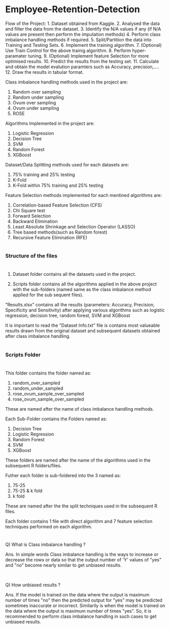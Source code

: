 # Employee-Retention-Detection

Flow of the Project:
      1. Dataset obtained from Kaggle.
      2. Analysed the data and filter the data from the dataset.
      3. Identify the N/A values if any (if N/A values are present then perform the imputation methods)
      4. Perform class imbalance handling methods if required.
      5. Split/Partition the data into Training and Testing Sets.
      6. Implement the training algorithm.
      7. (Optional) Use Train Control for the above trainig algorithm.
      8. Perform hyper-paramater tuning.
      9. (Optional) Implement feature Selection for more optimised results.
      10. Predict the results from the testing set.
      11. Calculate and obtain the model evalution paramters such as Accuracy, precision,....
      12. Draw the results in tabular format.

Class imbalance handling methods used in the project are:
1. Random over sampling
2. Random under sampling
3. Ovum over sampling
4. Ovum under sampling
5. ROSE

Algorithms Implemented in the project are:
1. Logistic Regression
2. Decision Tree
3. SVM
4. Random Forest
5. XGBoost

Dataset/Data Splitting methods used for each datasets are:
1. 75% training and 25% testing
2. K-Fold
3. K-Fold within 75% training and 25% testing

Feature Selection methods implemented for each mentined algorithms are:
1. Correlation-based Feature Selection (CFS)
2. Chi Square test
3. Forward Selection
4. Backward Elimination
5. Least Absolute Shrinkage and Selection Operator (LASSO)
6. Tree based methods(such as Random forest)
7. Recursive Feature Elimination (RFE)

#

<html>
   <body>
      <h3>Structure of the files</h3>
   </body>
</html>

#
1. Dataset folder contains all the datasets used in the project.

2. Scripts folder contains all the algorithms applied in the above project with the sub-folders (named same as the class imbalance method applied for the sub sequent files).

"Results.xlsx" contains all the results (parameters: Accuracy, Precision, Specificity and Sensitivity) after applying various algorithms such as logistic regression, decision tree, random forest, SVM and XGBoost

It is important to read the "Dataset Info.txt" file is contains most valueable results drawn from the original dataset and subsequent datasets obtained after class imbalance handling.

#

<html>
   <body>
      <h3>Scripts Folder</h3>
   </body>
</html>

#

This folder contains the folder named as:
1. random_over_sampled
2. random_under_sampled
3. rose_ovum_sample_over_sampled
4. rose_ovum_sample_over_sampled

These are named after the name of class imbalance handling methods.


Each Sub-Folder contains the Folders named as:
1. Decision Tree
2. Logistic Regression
3. Random Forest
4. SVM
5. XGBoost

These folders are named after the name of the algorithms used in the subsequent R folders/files.

Futher each folder is sub-foldered into the 3 named as:
1. 75-25
2. 75-25 & k fold
3. k fold
   
These are named after the the split techniques used in the subsequent R files.

Each folder contains 1 file with direct algorithm and 7 feature selection techniques performed on each algorithm.

#
Q) What is Class imbalance handling ?

Ans. In simple words Class imbalance handling is the ways to increase or decrease the rows or data so that the output number of 'Y' values of "yes" and "no" become nearly similar to get unbiased results.
<html>
   <body>
      <br>
   </body>
</html>

Q) How unbiased results ?

Ans. If the model is trained on the data where the output is maximum number of times "no" then the predicted output for "yes" may be predicted sometimes inaccurate or incorrect. Similarily is when the model is trained on the data where the output is maximum number of times "yes". So, it is recommended to perform class imbalance handling in such cases to get unbiased results.
#
